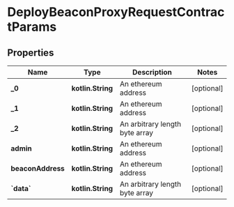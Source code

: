 
# DeployBeaconProxyRequestContractParams

## Properties
Name | Type | Description | Notes
------------ | ------------- | ------------- | -------------
**_0** | **kotlin.String** | An ethereum address |  [optional]
**_1** | **kotlin.String** | An ethereum address |  [optional]
**_2** | **kotlin.String** | An arbitrary length byte array |  [optional]
**admin** | **kotlin.String** | An ethereum address |  [optional]
**beaconAddress** | **kotlin.String** | An ethereum address |  [optional]
**&#x60;data&#x60;** | **kotlin.String** | An arbitrary length byte array |  [optional]



